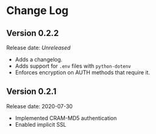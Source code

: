 # Change Log

## Version 0.2.2

Release date: *Unreleased*

- Adds a changelog. 
- Adds support for `.env` files with `python-dotenv`
- Enforces encryption on AUTH methods that require it.

## Version 0.2.1

Release date: 2020-07-30

- Implemented CRAM-MD5 authentication
- Enabled implicit SSL
